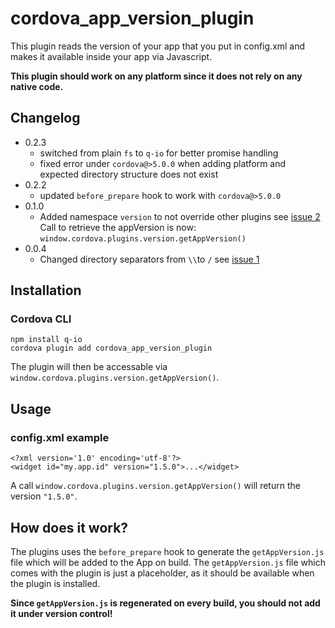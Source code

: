 cordova_app_version_plugin
==========================

This plugin reads the version of your app that you put in config.xml and makes it available inside your app via Javascript.

**This plugin should work on any platform since it does not rely on any native code.**

## Changelog
* 0.2.3
  * switched from plain `fs` to `q-io` for better promise handling
  * fixed error under `cordova@>5.0.0` when adding platform and expected directory structure does not exist
* 0.2.2
  * updated `before_prepare` hook to work with `cordova@>5.0.0`
* 0.1.0
  * Added namespace `version` to not override other plugins see [issue 2](https://github.com/Binarypark/cordova_app_version_plugin/issues/2) <br/> Call to retrieve the appVersion is now: `window.cordova.plugins.version.getAppVersion()`
* 0.0.4
  * Changed directory separators from `\\`to `/` see [issue 1](https://github.com/Binarypark/cordova_app_version_plugin/issues/1)

## Installation
### Cordova CLI
```
npm install q-io
cordova plugin add cordova_app_version_plugin
```

The plugin will then be accessable via `window.cordova.plugins.version.getAppVersion()`.

## Usage
### config.xml example
```
<?xml version='1.0' encoding='utf-8'?>
<widget id="my.app.id" version="1.5.0">...</widget>

```
A call `window.cordova.plugins.version.getAppVersion()` will return the version `"1.5.0"`.

## How does it work?
The plugins uses the `before_prepare` hook to generate the `getAppVersion.js` file which will be added to the App on build. The `getAppVersion.js` file which comes with the plugin is just a placeholder, as it should be available when the plugin is installed.

**Since `getAppVersion.js` is regenerated on every build, you should not add it under version control!**
